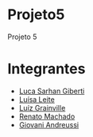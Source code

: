 # Projeto5
Projeto 5

# Integrantes
- <a href="https://www.linkedin.com/in/luca-giberti-63a4ab231/">Luca Sarhan Giberti</a>
- <a href="">Luísa Leite</a>
- <a href="">Luíz Grainville</a>
- <a href="">Renato Machado</a>
- <a href="">Giovani Andreussi</a>
